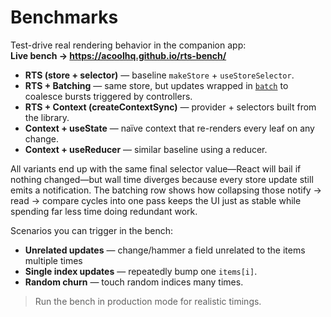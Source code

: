 # Benchmarks

Test-drive real rendering behavior in the companion app:  
**Live bench → <https://acoolhq.github.io/rts-bench/>**

- **RTS (store + selector)** — baseline `makeStore` + `useStoreSelector`.
- **RTS + Batching** — same store, but updates wrapped in [`batch`](./guides/batching.md) to coalesce bursts triggered by controllers.
- **RTS + Context (createContextSync)** — provider + selectors built from the library.
- **Context + useState** — naïve context that re-renders every leaf on any change.
- **Context + useReducer** — similar baseline using a reducer.

All variants end up with the same final selector value—React will bail if nothing changed—but wall time diverges because every store update still emits a notification. The batching row shows how collapsing those notify → read → compare cycles into one pass keeps the UI just as stable while spending far less time doing redundant work.

Scenarios you can trigger in the bench:

- **Unrelated updates** — change/hammer a field unrelated to the items multiple times
- **Single index updates** — repeatedly bump one `items[i]`.
- **Random churn** — touch random indices many times.

> Run the bench in production mode for realistic timings.
